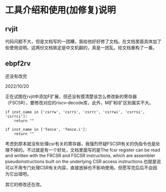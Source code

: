 # 工具介绍和使用(加修复)说明

## rvjit

代码问题不大，但是文档写的一团糟，我给他好好修了文档。在文档里面具体加了些使用说明。这两份文档铁定是中文机翻的，真是一团乱。给文档重构了一番。

## ebpf2rv

还没有改完

2022/10/20

正在试图在rvjit中添加F扩展，但还没有摸清楚该怎么修改新的寄存器（FSCSR），要修改对应的riscv-decode库，此外，M扩和I扩区别属实不大。

    if inst_name in ['csrrw', 'csrrs', 'csrrc', 'csrrwi', 'csrrsi', 'csrrci']:
        return ""

    if inst_name in ['fence', 'fence.i']:
        return ""

考虑到原本就没有处理csr有关的寄存器，我强烈怀疑FSCSR有关的伪指令也是处理不掉的。不过就是有一个好处，文档里面写的是The fcsr register can be read and written with the FRCSR and FSCSR instructions, which are assembler pseudoinstructions built on the underlying CSR access instructions.也就是说可以不用专门处理CSR有关内容，直接放掉也不影响使用。但愿写完后后不会因为它出错吧。

其它的修改还在改。
